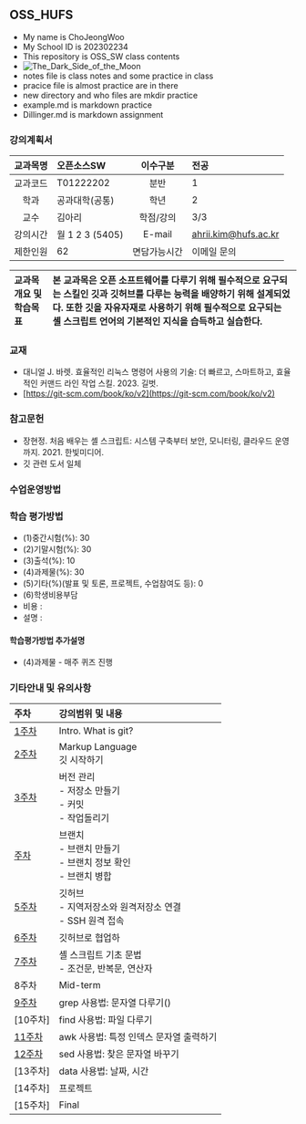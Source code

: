 ## OSS_HUFS
- My name is ChoJeongWoo
- My School ID is 202302234
- This repository is OSS_SW class contents
- ![The_Dark_Side_of_the_Moon](https://github.com/nerkj/OSS_HUFS/assets/155232582/4b0a1d0a-a319-4976-a81d-514b8fc5b3aa)
- notes file is class notes and some practice in class
- pracice file is almost practice are in there
- new directory and who files are mkdir practice
- example.md is markdown practice
- Dillinger.md is markdown assignment
  
### 강의계획서
| 교과목명 | 오픈소스SW | 이수구분 | 전공 |
| :-: | :- | :-: | :-|
| 교과코드 | T01222202 | 분반 | 1 |
| 학과 | 공과대학(공통) | 학년 | 2 |
| 교수 | 김아리 | 학점/강의 | 3/3 |
| 강의시간 | 월 1 2 3 (5405) | E-mail | ahrii.kim@hufs.ac.kr |
| 제한인원 | 62 | 면담가능시간 | 이메일 문의 |

| 교과목 개요 및 학습목표 | 본 교과목은 오픈 소프트웨어를 다루기 위해 필수적으로 요구되는 스킬인 깃과 깃허브를 다루는 능력을 배양하기 위해 설계되었다. 또한 깃을 자유자재로 사용하기 위해 필수적으로 요구되는 셸 스크립트 언어의 기본적인 지식을 습득하고 실습한다.  |
| :- | :- |
### 교재
- 대니얼 J. 바렛. 효율적인 리눅스 명령어 사용의 기술: 더 빠르고, 스마트하고, 효율적인 커맨드 라인 작업 스킬. 2023. 길벗.
- [https://git-scm.com/book/ko/v2](https://git-scm.com/book/ko/v2)

### 참고문헌
- 장현정. 처음 배우는 셸 스크립트: 시스템 구축부터 보안, 모니터링, 클라우드 운영까지. 2021. 한빛미디어.
- 깃 관련 도서 일체

### 수업운영방법

### 학습 평가방법
- (1)중간시험(%): 30
- (2)기말시험(%): 30
- (3)출석(%): 10
- (4)과제물(%): 30
- (5)기타(%)(발표 및 토론, 프로젝트, 수업참여도 등): 0
-  (6)학생비용부담 
  - 비용 :
  - 설명 :

#### 학습평가방법 추가설명
- (4)과제물 - 매주 퀴즈 진행

### 기타안내 및 유의사항
| 주차 | 강의범위 및 내용 |
| :- | :- |
| [1주차]((https://replit.com/@dellowwii/OSSSWHUFS#notes/w1.txt)) | Intro. What is git? |
| [2주차](https://replit.com/@dellowwii/OSSSWHUFS#notes/w1.txt) |Markup Language<br>깃 시작하기|
| [3주차](https://replit.com/@dellowwii/OSSSWHUFS#notes/w3.txt) |버전 관리<br>- 저장소 만들기<br>- 커밋<br>- 작업돌리기|
| [주차](https://replit.com/@dellowwii/OSSSWHUFS#notes/w4.txt) |브랜치<br>- 브랜치 만들기<br>- 브랜치 정보 확인<br>- 브랜치 병합|
| [5주차](https://replit.com/@dellowwii/OSSSWHUFS#notes/w5.txt) |깃허브<br>- 지역저장소와 원격저장소 연결<br>- SSH 원격 접속|
| [6주차](https://replit.com/@dellowwii/OSSSWHUFS#notes/w6.md) |깃허브로 협업하|
| [7주차](https://replit.com/@dellowwii/OSSSWHUFS#notes/w7.md) |셸 스크립트 기초 문법<br>- 조건문, 반복문, 연산자|
| 8주차 |Mid-term|
| [9주차](https://replit.com/@dellowwii/OSSSWHUFS#notes/w9.md) |grep 사용법: 문자열 다루기()|
| [10주차] |find 사용법: 파일 다루기|
| [11주차](https://replit.com/@dellowwii/OSSSWHUFS#notes/w11.md) |awk 사용법: 특정 인덱스 문자열 출력하기|
| [12주차](https://replit.com/@dellowwii/OSSSWHUFS#notes/w12.md) |sed 사용법: 찾은 문자열 바꾸기|
| [13주차] |data 사용법: 날짜, 시간|
| [14주차] |프로젝트|
| [15주차] |Final|



